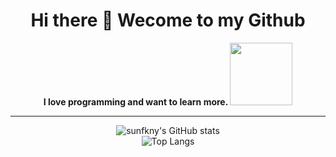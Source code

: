 <h1 align="center"> Hi there 👋 Wecome to my Github</h1>
<div align="center">
<b>
I love programming and want to learn more.
</b>
<img src="https://avatars.githubusercontent.com/u/50488999?v=4" width="100">
<hr>
</div>
<div align="center">

![sunfkny's GitHub stats](https://github-readme-stats.vercel.app/api?username=melodyknit&hide_border=true&show_icons=true&count_private=true&bg_color=90,3f9eff90,f687ff90&title_color=fff&text_color=fff&icon_color=f687ff&border_radius=0)
<br>
![Top Langs](https://github-readme-stats.vercel.app/api/top-langs/?username=melodyknit&hide_border=true&layout=compact&bg_color=135,f687ff90,3f9eff90&text_color=fff&title_color=fff&border_radius=0&card_width=445)
</div>


